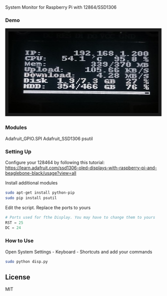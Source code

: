 System Monitor for Raspberry Pi with 12864/SSD1306

### Demo
<img src="https://github.com/xswxm/System-Monitor-for-Raspberry-Pi/blob/master/demo.jpeg?raw=true" 
alt="Demo" width="480" height="260" border="10" />

### Modules
Adafruit_GPIO.SPI
Adafruit_SSD1306
psutil

### Setting Up
Configure your 128464 by following this tutorial: https://learn.adafruit.com/ssd1306-oled-displays-with-raspberry-pi-and-beaglebone-black/usage?view=all

Install additional modules
```sh
sudo apt-get install python-pip
sudo pip install psutil
```

Edit the script. Replace the ports to yours
```python
# Ports used for fthe Display. You may have to change them to yours
RST = 25
DC = 24
```

### How to Use
Open System Settings - Keyboard - Shortcuts and add your commands
```sh
sudo python disp.py
```

License
----
MIT
